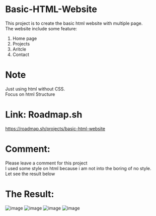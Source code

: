 # Basic-HTML-Website
This project is to create the basic html website with multiple page. <br>
The website include some feature:
1. Home page
2. Projects
3. Aritcle
4. Contact
# Note
Just using html without CSS.<br>
Focus on html Structure
# Link: Roadmap.sh
https://roadmap.sh/projects/basic-html-website
# Comment:
Please leave a comment for this project <br>
I used some style on html because i am not into the boring of no style. <br>
Let see the result below
# The Result:
![image](https://github.com/user-attachments/assets/fcee7d8c-a931-44c3-837c-15abb7419738)
![image](https://github.com/user-attachments/assets/40c1223f-4578-4465-b278-05c37d39402d)
![image](https://github.com/user-attachments/assets/c5703f39-6f43-4ad6-82d0-df98875e4136)
![image](https://github.com/user-attachments/assets/d5a2cabe-b984-42a5-838c-68b27c969cda)

